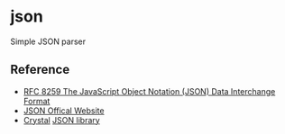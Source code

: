 # json

Simple JSON parser

## Reference

- [RFC 8259 The JavaScript Object Notation (JSON) Data Interchange Format](https://datatracker.ietf.org/doc/html/rfc8259)
- [JSON Offical Website](https://www.json.org/json-en.html)
- [Crystal](https://crystal-lang.org/) [JSON library](https://github.com/crystal-lang/crystal/tree/master/src/json)
